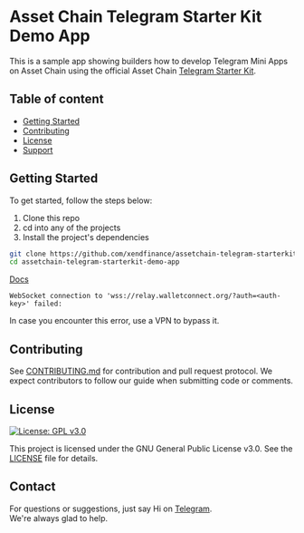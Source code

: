 # Asset Chain Telegram Starter Kit Demo App 

This is a sample app showing builders how to develop Telegram Mini Apps on Asset Chain using the official Asset Chain [Telegram Starter Kit](https://github.com/xendfinance/assetchain-telegram-app-starter-kit).

## Table of content
- [Getting Started](https://github.com/xendfinance/assetchain-telegram-starterkit-demo-app#getting-started)
- [Contributing](https://github.com/xendfinance/assetchain-telegram-starterkit-demo-app#contributing)
- [License](https://github.com/xendfinance/assetchain-telegram-starterkit-demo-app#license)
- [Support](https://github.com/xendfinance/assetchain-telegram-starterkit-demo-app#support)

## Getting Started
To get started, follow the steps below:

1. Clone this repo
2. cd into any of the projects
3. Install the project's dependencies

``` bash
git clone https://github.com/xendfinance/assetchain-telegram-starterkit-demo-app.git
cd assetchain-telegram-starterkit-demo-app
```

[Docs](https://www.npmjs.com/package/assetchain-telegram-app-starter-kit)


```
WebSocket connection to 'wss://relay.walletconnect.org/?auth=<auth-key>' failed:
```

In case you encounter this error, use a VPN to bypass it.

## Contributing

See [CONTRIBUTING.md](https://github.com/xendfinance/assetchain-telegram-starterkit-demo-app/CONTRIBUTING.md) for contribution and pull request protocol. We expect contributors to follow our guide when submitting code or comments.

## License

[![License: GPL v3.0](https://img.shields.io/badge/License-GPL%20v3-blue.svg)](https://www.gnu.org/licenses/gpl-3.0)

This project is licensed under the GNU General Public License v3.0. See the [LICENSE](LICENSE) file for details.

## Contact

For questions or suggestions, just say Hi on [Telegram](https://t.me/assetchainbuilders).<br/>
We're always glad to help.
